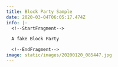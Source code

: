 ```yaml
---
title: Block Party Sample
date: 2020-03-04T06:05:17.474Z
info: |-
  <!--StartFragment-->

  A fake Block Party

  <!--EndFragment-->
image: static/images/20200120_085447.jpg
---
```

